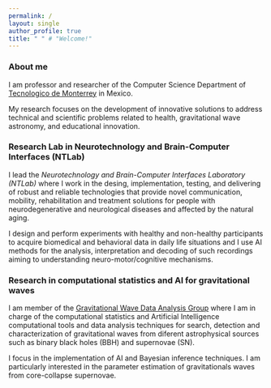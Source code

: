 ```yaml
---
permalink: /
layout: single
author_profile: true
title: " " # "Welcome!"
---
```


### About me

I am professor and researcher of the Computer Science Department of [Tecnologico de Monterrey](https://tec.mx/es) in Mexico.

My research focuses on the development of innovative solutions to address technical and scientific problems related to health, gravitational wave astronomy, and educational innovation.



### Research Lab in Neurotechnology and Brain-Computer Interfaces (NTLab)

I lead the *Neurotechnology and Brain-Computer Interfaces Laboratory (NTLab)* where I work in the desing, implementation, testing, and delivering of robust and reliable technologies that provide novel communication, mobility, rehabilitation and treatment solutions for people with neurodegenerative and neurological diseases and affected by the natural aging.

I design and perform experiments with healthy and non-healthy participants to acquire biomedical and behavioral data in daily life situations and I use AI methods for the analysis, interpretation and decoding of such recordings aiming to understanding neuro-motor/cognitive mechanisms.


###  Research in computational statistics and AI for gravitational waves

I am member of the [Gravitational Wave Data Analysis Group](http://gravitationalwaves.mx/) where I am in charge of the computational statistics and Artificial Intelligence computational tools and data analysis techniques for search, detection and characterization of gravitational waves from diferent astrophysical sources such as binary black holes (BBH) and supernovae (SN).

I focus in the implementation of AI and Bayesian inference techniques. I am particularly interested in the parameter estimation of gravitationals waves from core-collapse supernovae.


